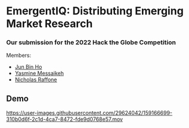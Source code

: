 # EmergentIQ: Distributing Emerging Market Research
### Our submission for the 2022 Hack the Globe Competition

Members: 
- [Jun Bin Ho](https://www.linkedin.com/in/hojunbin/)
- [Yasmine Messaikeh](https://www.linkedin.com/in/yasminemessaikeh/)
- [Nicholas Raffone](https://www.linkedin.com/in/nicholasraffone/)

## Demo

https://user-images.githubusercontent.com/29624042/159166699-310b0d6f-2c1d-4ca7-8472-fde9d0768e57.mov
